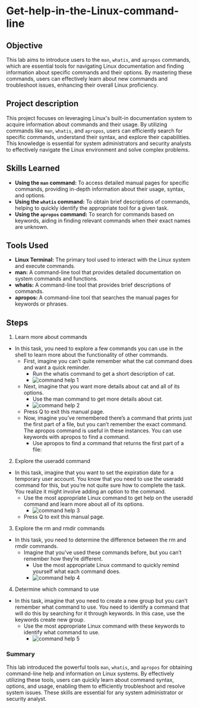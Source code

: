 # Get-help-in-the-Linux-command-line

## Objective

This lab aims to introduce users to the `man`, `whatis`, and `apropos` commands, which are essential tools for navigating Linux documentation and finding information about specific commands and their options. By mastering these commands, users can effectively learn about new commands and troubleshoot issues, enhancing their overall Linux proficiency.

## Project description

This project focuses on leveraging Linux's built-in documentation system to acquire information about commands and their usage. By utilizing commands like `man`, `whatis`, and `apropos`, users can efficiently search for specific commands, understand their syntax, and explore their capabilities. This knowledge is essential for system administrators and security analysts to effectively navigate the Linux environment and solve complex problems.

## Skills Learned

* **Using the `man` command:** To access detailed manual pages for specific commands, providing in-depth information about their usage, syntax, and options.
* **Using the `whatis` command:** To obtain brief descriptions of commands, helping to quickly identify the appropriate tool for a given task.
* **Using the `apropos` command:** To search for commands based on keywords, aiding in finding relevant commands when their exact names are unknown.

## Tools Used

* **Linux Terminal:** The primary tool used to interact with the Linux system and execute commands.
* **man:** A command-line tool that provides detailed documentation on system commands and functions.
* **whatis:** A command-line tool that provides brief descriptions of commands.
* **apropos:** A command-line tool that searches the manual pages for keywords or phrases.

## Steps
1. Learn more about commands
* In this task, you need to explore a few commands you can use in the shell to learn more about the functionality of other commands.
  * First, imagine you can’t quite remember what the cat command does and want a quick reminder.
     * Run the whatis command to get a short description of cat.
     * ![command help 1](https://github.com/user-attachments/assets/d2f27322-a937-4460-a063-afc2481f09f6)
  * Next, imagine that you want more details about cat and all of its options.
     * Use the man command to get more details about cat.
     * ![command help 2](https://github.com/user-attachments/assets/cb5f0566-08a7-4d9f-9491-dafc3251cee1)
  * Press Q to exit this manual page.
  * Now, imagine you’ve remembered there’s a command that prints just the first part of a file, but you can’t remember the exact command. The apropos command is useful in these instances. You can use keywords with apropos to find a command.
     * Use apropos to find a command that returns the first part of a file:
      
2. Explore the useradd command
* In this task, imagine that you want to set the expiration date for a temporary user account. You know that you need to use the useradd command for this, but you’re not quite sure how to complete the task. You realize it might involve adding an option to the command.
  * Use the most appropriate Linux command to get help on the useradd command and learn more about all of its options.
    * ![command help 3](https://github.com/user-attachments/assets/defa16c1-cff2-41e9-9e45-4081488537b6)
  * Press Q to exit this manual page.
      
3. Explore the rm and rmdir commands
* In this task, you need to determine the difference between the rm and rmdir commands.
  * Imagine that you’ve used these commands before, but you can’t remember how they’re different.
    * Use the most appropriate Linux command to quickly remind yourself what each command does.
    * ![command help 4](https://github.com/user-attachments/assets/26b91a55-8860-4865-bb95-2f688409d398)
     
4. Determine which command to use
* In this task, imagine that you need to create a new group but you can’t remember what command to use. You need to identify a command that will do this by searching for it through keywords. In this case, use the keywords create new group.
  * Use the most appropriate Linux command with these keywords to identify what command to use.
    * ![command help 5](https://github.com/user-attachments/assets/8cf30176-2ea6-476a-bd20-9c664243c93a)<br>

### Summary

This lab introduced the powerful tools `man`, `whatis`, and `apropos` for obtaining command-line help and information on Linux systems. By effectively utilizing these tools, users can quickly learn about command syntax, options, and usage, enabling them to efficiently troubleshoot and resolve system issues. These skills are essential for any system administrator or security analyst.
